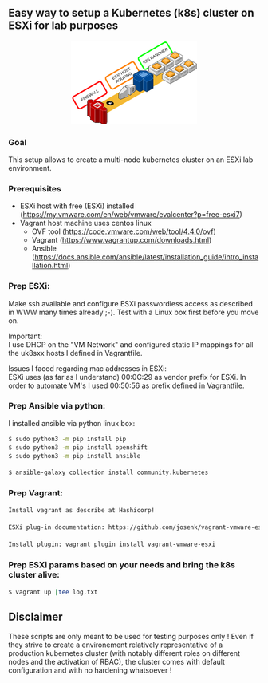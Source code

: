 ## Easy way to setup a Kubernetes (k8s) cluster on ESXi for lab purposes

<div align="center">
    <img src="https://github.com/aracloud/easy-k8s-setup/blob/main/vagrant-k8s-esxi.png" alt="logo" width="50%" height="50%">
</div>

### Goal
This setup allows to create a multi-node kubernetes cluster
on an ESXi lab environment. 

### Prerequisites
* ESXi host with free (ESXi) installed (https://my.vmware.com/en/web/vmware/evalcenter?p=free-esxi7)
* Vagrant host machine uses centos linux
    * OVF tool (https://code.vmware.com/web/tool/4.4.0/ovf)
    * Vagrant (https://www.vagrantup.com/downloads.html)
    * Ansible (https://docs.ansible.com/ansible/latest/installation_guide/intro_installation.html)


### Prep ESXi:
Make ssh available and configure ESXi passwordless access as
described in WWW many times already ;-).
Test with a Linux box first before you move on.

Important:
<br>
I use DHCP on the "VM Network" and configured static IP mappings
for all the uk8sxx hosts I defined in Vagrantfile.

Issues I faced regarding mac addresses in ESXi:
<br>
ESXi uses (as far as I understand) 00:0C:29 as vendor prefix for ESXi.
In order to automate VM's I used 00:50:56 as prefix defined in Vagrantfile.

### Prep Ansible via python:
I installed ansible via python linux box:

```bash
$ sudo python3 -m pip install pip
$ sudo python3 -m pip install openshift
$ sudo python3 -m pip install ansible

$ ansible-galaxy collection install community.kubernetes

```

### Prep Vagrant:

```bash
Install vagrant as describe at Hashicorp!

ESXi plug-in documentation: https://github.com/josenk/vagrant-vmware-esxi

Install plugin: vagrant plugin install vagrant-vmware-esxi

```

### Prep ESXi params based on your needs and bring the k8s cluster alive:

```bash
$ vagrant up |tee log.txt
```

## Disclaimer
These scripts are only meant to be used for testing purposes 
only ! Even if they strive to create a environement relatively 
representative of a production kubernetes cluster (with notably 
different roles on different nodes and the activation of RBAC), 
the cluster comes with default configuration and with no 
hardening whatsoever !